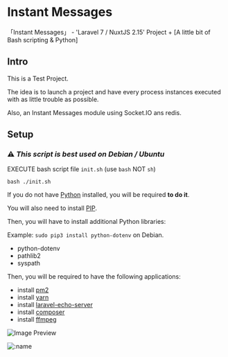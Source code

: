 # Instant Messages
「Instant Messages」 - 'Laravel 7 / NuxtJS 2.15' Project + [A little bit of Bash scripting & Python]

## Intro

This is a Test Project.

The idea is to launch a project and have every process instances executed with as little trouble as possible.

Also, an Instant Messages module using Socket.IO ans redis.

## Setup

### ⚠️ _This script is best used on Debian / Ubuntu_

EXECUTE bash script file `init.sh` (use `bash` NOT `sh`)
```shell
bash ./init.sh
```
If you do not have [Python](https://www.python.org/downloads "Install Python") installed, you will be required **to do it**.

You will also need to install [PIP](https://pip.pypa.io/en/stable/installation "Install PIP").

Then, you will have to install additional Python libraries:

Example: `sudo pip3 install python-dotenv` on Debian.
- python-dotenv
- pathlib2
- syspath

Then, you will be required to have the following applications:
- install [pm2](https://pm2.keymetrics.io/docs/usage/pm2-doc-single-page/)
- install [yarn](https://github.com/nodesource/distributions/blob/master/README.md)
- install [laravel-echo-server](https://yarnpkg.com/package/laravel-echo-server-updated)
- install [composer](https://getcomposer.org/download/)
- install [ffmpeg](https://ffmpeg.org)

![Image Preview](https://raw.githubusercontent.com/Eternal-Grace/Instant-Messages/main/preview.gif)

![:name](https://count.loli.by/get/@Eternal-Grace?theme=rule34)
